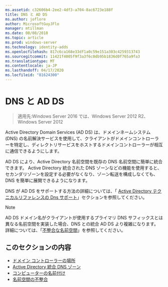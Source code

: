 ```yaml
---
ms.assetid: c32606b4-2ee2-4df3-a704-8ac6723e188f
title: DNS と AD DS
ms.author: joflore
author: MicrosoftGuyJFlo
manager: mtillman
ms.date: 08/08/2018
ms.topic: article
ms.prod: windows-server
ms.technology: identity-adds
ms.openlocfilehash: 817c6ca168e33df1a0c59e151a303c4259313743
ms.sourcegitcommit: 11421f4005f9f3a3f6c0db95b1836d0f765a9fa3
ms.translationtype: MT
ms.contentlocale: ja-JP
ms.lasthandoff: 04/17/2020
ms.locfileid: "81624300"
---
```

# <a name="dns-and-ad-ds"></a>DNS と AD DS

> 適用先:Windows Server 2016 では、Windows Server 2012 R2、Windows Server 2012

Active Directory Domain Services (AD DS) は、ドメインネームシステム (DNS) の名前解決サービスを使用して、クライアントがドメインコントローラーを特定し、ディレクトリサービスをホストするドメインコントローラーが相互に通信できるようにします。

AD DS により、Active Directory 名前空間を既存の DNS 名前空間に簡単に統合できます。 Active Directory 統合された DNS ゾーンなどの機能を使用すると、セカンダリゾーンを設定する必要がなくなり、ゾーン転送を構成しなくても、DNS を簡単に展開できるようになります。

DNS が AD DS をサポートする方法の詳細については、「 [Active Directory テクニカルリファレンスの Dns サポート](https://docs.microsoft.com/previous-versions/windows/it-pro/windows-server-2003/cc781627(v=ws.10))」セクションを参照してください。

> [!NOTE]
> AD DS ドメイン名がクライアントが使用するプライマリ DNS サフィックスとは異なる名前空間を実装した場合、DNS との統合 AD DS より複雑になります。 詳細については、「[不整合な名前空間](Disjoint-Namespace.md)」を参照してください。

## <a name="in-this-section"></a>このセクションの内容

- [ドメイン コントローラーの場所](Domain-Controller-Location.md)
- [Active Directory 統合 DNS ゾーン](Active-Directory-Integrated-DNS-Zones.md)
- [コンピューターの名前付け](Computer-Naming.md)
- [名前空間の不整合](Disjoint-Namespace.md)
